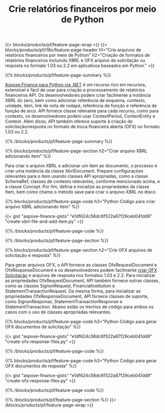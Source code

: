 ﻿---
title: Crie relatórios financeiros por meio de Python
url: /pt/python-net/create/
description:  Python código para criar relatórios financeiros em XBRL e OFX arquivos de solicitação ou resposta por meio da biblioteca Python.
---
{{< blocks/products/pf/feature-page-wrap >}}
{{< blocks/products/pf/i18n/feature-page-header h1="Crie arquivos de relatórios financeiros por meio de Python" h2="Criação de formatos de relatórios financeiros incluindo XBRL e OFX arquivo de solicitação ou resposta no formato 1.03 ou 2.2 em aplicativos baseados em Python." >}}

{{% blocks/products/pf/feature-page-summary %}}

[Aspose.Finance para Python via .NET](https://products.aspose.com/finance/python-net/) é um recurso rico em recursos, extensível e fácil de usar para criação e processamento de relatórios financeiros API. Os desenvolvedores podem criar facilmente a instância XBRL do zero, bem como adicionar referência de esquema, contexto, unidade, item, link de nota de rodapé, referência de função e 
referência de função de arco. API fornece classe relevante para cada recurso, como para contexto, os desenvolvedores podem usar ContextPeriod, ContextEntity e Context. 
Além disso, API também oferece suporte à criação de solicitação/resposta no formato de troca financeira aberta (OFX) no formato 1.03 ou 2.2.

{{% /blocks/products/pf/feature-page-summary %}}

{{% blocks/products/pf/feature-page-section h2="Criar arquivo XBRL adicionando item" %}}

Para criar o arquivo XBRL e adicionar um item ao documento, o processo é criar uma instância da classe XbrlDocument. Prepare configurações relevantes para o item usando classes API apropriadas, como a classe SchemaRef, classes de contexto relevantes, conforme mencionado acima, e a classe Concept. Por fim, defina e inicialize as propriedades da classe Item, bem como chame o método save para criar o arquivo XBRL no disco.

{{% blocks/products/pf/feature-page-code h3="Python Código para criar arquivo XBRL adicionando item" %}}

{{< gist "aspose-finance-gists" "e1df624c58dc6f522a87f29ceb041dd9" "create-xbrl-file-and-add-item.py" >}} 

{{% /blocks/products/pf/feature-page-code %}}

{{% /blocks/products/pf/feature-page-section %}}

{{% blocks/products/pf/feature-page-section h2="Crie OFX arquivos de solicitação e resposta" %}}


Para gerar arquivos OFX, o API fornece as classes OfxRequestDocument e OfxResponseDocument e os desenvolvedores podem facilmente [criar OFX Solicitação](https://products.aspose.com/finance/python-net/create/ofx-request/) e arquivos de resposta nos formatos 1.03 e 2.2. Para inicializar as propriedades OfxRequestDocument, API também fornece outras classes, como as classes SignonRequest, FinancialInstitution e StatementTransactionRequest. Da mesma forma, para inicializar as propriedades OfxResponseDocument, API fornece classes de suporte, como SignonResponse, StatementTransactionResponse e StatementTransaction. Abaixo estão os trechos de código para ambos os casos com o uso de classes apropriadas relevantes.

{{% blocks/products/pf/feature-page-code h3="Python Código para gerar OFX documentos de solicitação" %}}

{{< gist "aspose-finance-gists" "e1df624c58dc6f522a87f29ceb041dd9" "create-ofx-response-files.py" >}} 

{{% /blocks/products/pf/feature-page-code %}}

{{% blocks/products/pf/feature-page-code h3="Python Código para gerar OFX documentos de resposta" %}}

{{< gist "aspose-finance-gists" "e1df624c58dc6f522a87f29ceb041dd9" "create-ofx-response-files.py" >}} 

{{% /blocks/products/pf/feature-page-code %}}

{{% /blocks/products/pf/feature-page-section %}}
{{< /blocks/products/pf/feature-page-wrap >}}